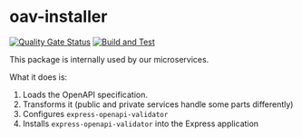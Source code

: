 # oav-installer

[![Quality Gate Status](https://sonarcloud.io/api/project_badges/measure?project=myrotvorets_oav-installer&metric=alert_status)](https://sonarcloud.io/dashboard?id=myrotvorets_oav-installer)
[![Build and Test](https://github.com/myrotvorets/oav-installer/actions/workflows/build.yml/badge.svg)](https://github.com/myrotvorets/oav-installer/actions/workflows/build.yml)

This package is internally used by our microservices.

What it does is:
1. Loads the OpenAPI specification.
2. Transforms it (public and private services handle some parts differently)
3. Configures `express-openapi-validator`
4. Installs `express-openapi-validator` into the Express application
